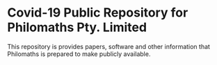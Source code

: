 # Covid-19 Public Repository for Philomaths Pty. Limited
This repository is provides papers, software and other information that Philomaths is prepared to make publicly available.
